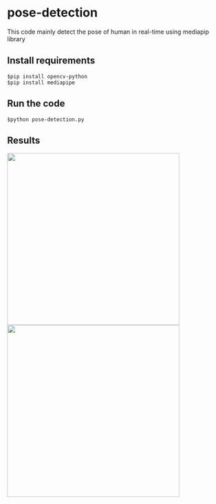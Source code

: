 # pose-detection
This code mainly detect the pose of human in real-time using mediapip library

Install requirements
------------
```
$pip install opencv-python 
$pip install mediapipe
```

Run the code
------------
```
$python pose-detection.py
```

Results 
------------
<kbd> <img src="https://user-images.githubusercontent.com/43089083/186457395-d25da1fc-efc1-4d77-9465-0c3834cf5900.PNG" height="400" width="400" />   <img src="https://user-images.githubusercontent.com/43089083/186457430-8bf931ed-c56c-4154-9acc-b2d37704d467.PNG" height="400" width="400" /> </kbd>
